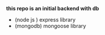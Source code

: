 **this repo is an initial backend with db**
- (node js ) express library 
- (mongodb) mongoose library 